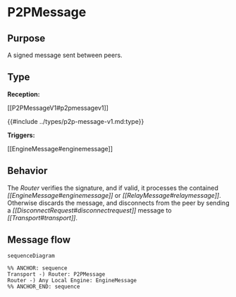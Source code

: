 <div class="message">

# P2PMessage

## Purpose

<!-- ANCHOR: purpose -->
A signed message sent between peers.
<!-- ANCHOR_END: purpose -->

## Type

<!-- ANCHOR: type -->
**Reception:**

[[P2PMessageV1#p2pmessagev1]]

{{#include ../types/p2p-message-v1.md:type}}

**Triggers:**

[[EngineMessage#enginemessage]]
<!-- ANCHOR_END: type -->

## Behavior

<!-- ANCHOR: behavior -->
The *Router* verifies the signature, and if valid, it processes the contained *[[EngineMessage#enginemessage]]* or *[[RelayMessage#relaymessage]]*.
Otherwise discards the message, and disconnects from the peer by sending a *[[DisconnectRequest#disconnectrequest]]* message to *[[Transport#transport]]*.
<!-- ANCHOR_END: behavior -->

## Message flow

<!-- ANCHOR: messages -->
```mermaid
sequenceDiagram

%% ANCHOR: sequence
Transport -) Router: P2PMessage
Router -) Any Local Engine: EngineMessage
%% ANCHOR_END: sequence
```
<!-- ANCHOR_END: messages -->

</div>
